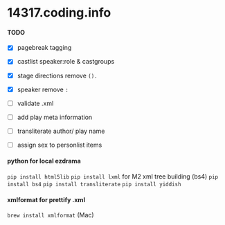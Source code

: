 # 14317.coding.info
#### TODO
- [x] pagebreak tagging
- [x] castlist speaker:role & castgroups
- [x] stage directions remove `().`
- [x] speaker remove `:`
- [ ] validate .xml
- [ ] add play meta information
- [ ] transliterate author/ play name
- [ ] assign sex to personlist items


#### python for local ezdrama
`pip install html5lib`
`pip install lxml` for M2 xml tree building (bs4)
`pip install bs4`
`pip install transliterate`
`pip install yiddish`

#### xmlformat for prettify .xml
`brew install xmlformat` (Mac)